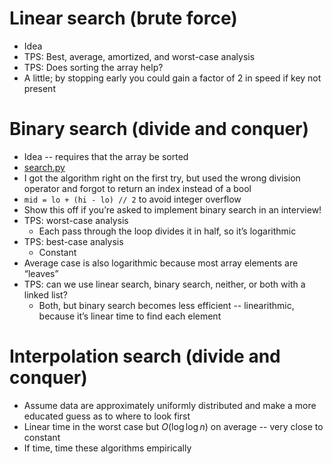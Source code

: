 # Linear search (brute force)
* Idea
* TPS: Best, average, amortized, and worst-case analysis
* TPS: Does sorting the array help?
* A little; by stopping early you could gain a factor of 2 in speed if key not present

# Binary search (divide and conquer)
* Idea -- requires that the array be sorted
* [search.py](../src/search.py)
* I got the algorithm right on the first try, but used the wrong division operator and forgot to return an index instead of a bool
* `mid = lo + (hi - lo) // 2` to avoid integer overflow
* Show this off if you’re asked to implement binary search in an interview!
* TPS: worst-case analysis
  * Each pass through the loop divides it in half, so it’s logarithmic
* TPS: best-case analysis
  * Constant
* Average case is also logarithmic because most array elements are “leaves”
* TPS: can we use linear search, binary search, neither, or both with a linked list?
  * Both, but binary search becomes less efficient -- linearithmic, because it’s linear time to find each element

# Interpolation search (divide and conquer)
* Assume data are approximately uniformly distributed and make a more educated guess as to where to look first
* Linear time in the worst case but $O(\log \log n)$ on average -- very close to constant
* If time, time these algorithms empirically

